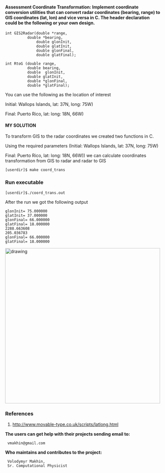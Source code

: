 #### Assessment Coordinate Transformation: Implement coordinate conversion utilities that can convert radar coordinates (bearing, range) to GIS coordinates (lat, lon) and vice versa in C. The header declaration could be the following or your own design. 
```
int GIS2Radar(double *range, 
	      double *bearing, 
              double glonInit, 
              double glatInit, 
              double glonFinal, 
              double glatFinal);
```
```
int RtoG (double range, 
          double bearing, 
          double  glonInit, 
          double glatInit, 
          double *glonFinal, 
          double *glatFinal);
```

You can use the following as the location of interest

Initial: Wallops Islands, lat: 37N, long: 75W) 

Final: Puerto Rico, lat: long: 18N, 66W) 

#### MY SOLUTION


To transform GIS to the radar coordinates we created two functions in C.

Using the required parameters (Initial: Wallops Islands, lat: 37N, long: 75W) 

Final: Puerto Rico, lat: long: 18N, 66W)) we can calculate coordinates transformation from GIS to radar and radar to GIS

```
[userdir]$ make coord_trans
```
### Run executable
```
[userdir]$./coord_trans.out
```
After the run we got the following output 
```
glonInit= 75.000000
glatInit= 37.000000
glonFinal= 66.000000
glatFinal= 18.000000
2288.663608
205.036783
glonFinal= 66.000000
glatFinal= 18.000000
```

<img src="aaa.png"  alt="drawing"  width="500"  height="500"/>

### References

1. http://www.movable-type.co.uk/scripts/latlong.html


**The users can get help with their projects sending email to:** 
      
     vmakhin@gmail.com 
      
**Who maintains and contributes to the project:** 
      
     Volodymyr Makhin,  
     Sr. Computational Physicist 
